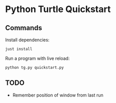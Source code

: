 # Python Turtle Quickstart

## Commands

Install dependencies:

    just install

Run a program with live reload:

    python tg.py quickstart.py

## TODO

- Remember position of window from last run
